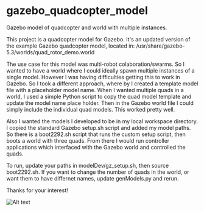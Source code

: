 # gazebo_quadcopter_model
Gazebo model of quadcopter and world with multiple instances.

This project is a quadcopter model for Gazebo.
It's an updated version of the example Gazebo quadcopter model, located in: 
/usr/share/gazebo-5.3/worlds/quad_rotor_demo.world

The use case for this model was multi-robot colaboration/swarms.
So I wanted to have a world where I could ideally spawn multiple instances of a single model.
However I was having difficulties getting this to work in Gazebo.
So I took a different approach, where by I created a template model file with a placeholder model name.
When I wanted multiple quads in a world, I used a simple Python script to copy the quad model template and update the model name place holder.
Then in the Gazebo world file I could simply include the individual quad models.
This worked pretty well.

Also I wanted the models I developed to be in my local workspace directory.
I copied the standard Gazebo setup.sh script and added my model paths.
So there is a boot2292.sh script that runs the custom setup script, then boots a world with three quads.
From there I would run controller applications which interfaced with the Gazebo world and controlled the quads.

To run, update your paths in modelDev/gz_setup.sh, then source boot2292.sh.
If you want to change the number of quads in the world, or want them to have differnet names, update genModels.py and rerun.

Thanks for your interest!

![Alt text](screenshot.jpg?raw=true "Quadcopters")
